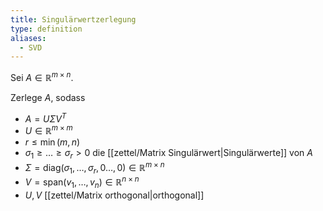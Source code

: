 ```yaml
---
title: Singulärwertzerlegung
type: definition
aliases:
  - SVD
---
```


Sei $A \in \mathbb{R}^{m \times n}$.

Zerlege $A$, sodass
- $A = U\Sigma V^T$
- $U \in \mathbb{R}^{m \times m}$
- $r \le \min(m, n)$
- $\sigma_1 \ge \dots \ge \sigma_r \gt 0$ die [[zettel/Matrix Singulärwert|Singulärwerte]] von $A$
- $\Sigma = \text{diag}(\sigma_1, \dots, \sigma_r, 0 \dots, 0) \in \mathbb{R}^{m \times n}$
- $V = \text{span}(v_1, \dots, v_n) \in \mathbb{R}^{n \times n}$
- $U, V$ [[zettel/Matrix orthogonal|orthogonal]]